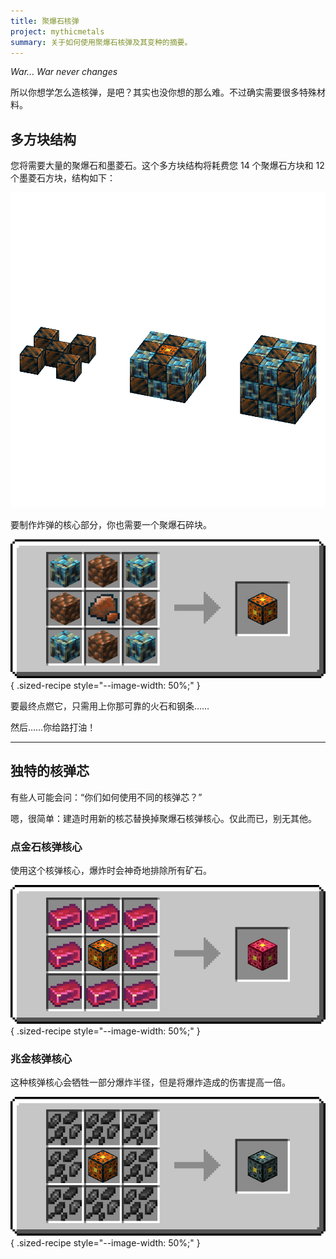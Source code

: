 ```yaml
---
title: 聚爆石核弹
project: mythicmetals
summary: 关于如何使用聚爆石核弹及其变种的摘要。
---
```


*War... War never changes*

所以你想学怎么造核弹，是吧？其实也没你想的那么难。不过确实需要很多特殊材料。

## 多方块结构

您将需要大量的聚爆石和墨菱石。这个多方块结构将耗费您 14 个聚爆石方块和 12 个墨菱石方块，结构如下：

![Picture of the structure of the Banglum Nuke, forming a 3x3x3 cube of alternating Banglum Blocks and Morkite Blocks, with a Banglum Nuke Core in the middle](../../assets/mythicmetals/banglum_nuke_multiblock.png)

要制作炸弹的核心部分，你也需要一个聚爆石碎块。

![Picture of the recipe of a Banglum Nuke Core. [BMB][MCM][BMB] B = Raw Banglum Block, M = Morkite Block, C = Banglum Chunk](../../assets/mythicmetals/recipes/blocks/banglum_nuke_core.png){ .sized-recipe style="--image-width: 50%;" }<br>

要最终点燃它，只需用上你那可靠的火石和钢条……

然后……你给路打油！

---

## 独特的核弹芯

有些人可能会问：“你们如何使用不同的核弹芯？”

嗯，很简单：建造时用新的核芯替换掉聚爆石核弹核心。仅此而已，别无其他。

### 点金石核弹核心

使用这个核弹核心，爆炸时会神奇地排除所有矿石。

![Image of the recipe for a Carmot Nuke Core, which is a Banglum Nuke Core surrounded by 8 Carmot Ingots in a crafting table](../../assets/mythicmetals/recipes/blocks/carmot_nuke_core.png){ .sized-recipe style="--image-width: 50%;" }<br>

### 兆金核弹核心

这种核弹核心会牺牲一部分爆炸半径，但是将爆炸造成的伤害提高一倍。

![Image of the recipe for a Quadrillum Nuke Core, which is a Banglum Nuke Core surrounded by 8 Raw Quadrillum in a crafting table](../../assets/mythicmetals/recipes/blocks/quadrillum_nuke_core.png){ .sized-recipe style="--image-width: 50%;" }<br>

